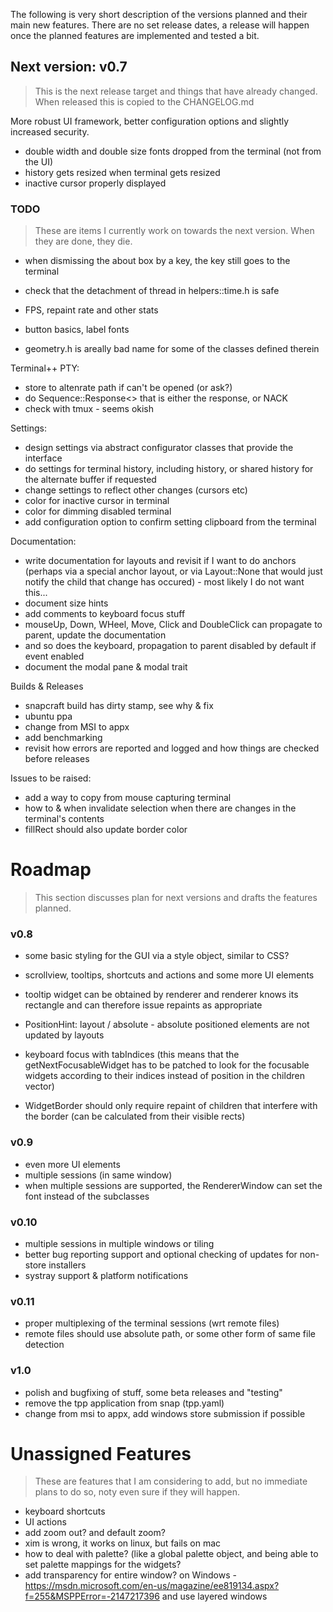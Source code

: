 ﻿The following is very short description of the versions planned and their main new features. There are no set release dates, a release will happen once the planned features are implemented and tested a bit.

## Next version: v0.7

> This is the next release target and things that have already changed. When released this is copied to the CHANGELOG.md

More robust UI framework, better configuration options and slightly increased security.

- double width and double size fonts dropped from the terminal (not from the UI)
- history gets resized when terminal gets resized
- inactive cursor properly displayed

### TODO

> These are items I currently work on towards the next version. When they are done, they die.  

- when dismissing the about box by a key, the key still goes to the terminal

- check that the detachment of thread in helpers::time.h is safe

- FPS, repaint rate and other stats

- button basics, label fonts

- geometry.h is areally bad name for some of the classes defined therein

Terminal++ PTY:

- store to altenrate path if can't be opened (or ask?)
- do Sequence::Response<> that is either the response, or NACK
- check with tmux - seems okish

Settings:

- design settings via abstract configurator classes that provide the interface
- do settings for terminal history, including history, or shared history for the alternate buffer if requested
- change settings to reflect other changes (cursors etc)
- color for inactive cursor in terminal
- color for dimming disabled terminal
- add configuration option to confirm setting clipboard from the terminal

Documentation:

- write documentation for layouts and revisit if I want to do anchors (perhaps via a special anchor layout, or via Layout::None that would just notify the child that change has occured) - most likely I do not want this... 
- document size hints 
- add comments to keyboard focus stuff
- mouseUp, Down, WHeel, Move, Click and DoubleClick can propagate to parent, update the documentation
- and so does the keyboard, propagation to parent disabled by default if event enabled 
- document the modal pane & modal trait

Builds & Releases

- snapcraft build has dirty stamp, see why & fix
- ubuntu ppa
- change from MSI to appx
- add benchmarking
- revisit how errors are reported and logged and how things are checked before releases

Issues to be raised:

- add a way to copy from mouse capturing terminal
- how to & when invalidate selection when there are changes in the terminal's contents
- fillRect should also update border color

# Roadmap

> This section discusses plan for next versions and drafts the features planned. 

### v0.8

- some basic styling for the GUI via a style object, similar to CSS?
- scrollview, tooltips, shortcuts and actions and some more UI elements
- tooltip widget can be obtained by renderer and renderer knows its rectangle and can therefore issue repaints as appropriate
- PositionHint: layout / absolute - absolute positioned elements are not updated by layouts
- keyboard focus with tabIndices (this means that the getNextFocusableWidget has to be patched to look for the focusable widgets according to their indices instead of position in the children vector)

- WidgetBorder should only require repaint of children that interfere with the border (can be calculated from their visible rects)


### v0.9

- even more UI elements
- multiple sessions (in same window)
- when multiple sessions are supported, the RendererWindow can set the font instead of the subclasses

### v0.10

- multiple sessions in multiple windows or tiling
- better bug reporting support and optional checking of updates for non-store installers
- systray support & platform notifications

### v0.11

- proper multiplexing of the terminal sessions (wrt remote files)
- remote files should use absolute path, or some other form of same file detection

### v1.0

- polish and bugfixing of stuff, some beta releases and "testing"
- remove the tpp application from snap (tpp.yaml)
- change from msi to appx, add windows store submission if possible 

# Unassigned Features

> These are features that I am considering to add, but no immediate plans to do so, noty even sure if they will happen.  

- keyboard shortcuts
- UI actions
- add zoom out? and default zoom? 
- xim is wrong, it works on linux, but fails on mac
- how to deal with palette? (like a global palette object, and being able to set palette mappings for the widgets? 
- add transparency for entire window? on Windows - https://msdn.microsoft.com/en-us/magazine/ee819134.aspx?f=255&MSPPError=-2147217396 and use layered windows


